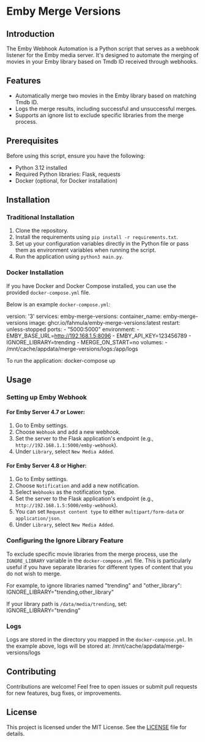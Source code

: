 # Emby Merge Versions

## Introduction
The Emby Webhook Automation is a Python script that serves as a webhook listener for the Emby media server. It's designed to automate the merging of movies in your Emby library based on Tmdb ID received through webhooks.

## Features
- Automatically merge two movies in the Emby library based on matching Tmdb ID.
- Logs the merge results, including successful and unsuccessful merges.
- Supports an ignore list to exclude specific libraries from the merge process.

## Prerequisites
Before using this script, ensure you have the following:
- Python 3.12 installed
- Required Python libraries: Flask, requests
- Docker (optional, for Docker installation)

## Installation

### Traditional Installation
1. Clone the repository.
2. Install the requirements using `pip install -r requirements.txt`.
3. Set up your configuration variables directly in the Python file or pass them as environment variables when running the script.
4. Run the application using `python3 main.py`.

### Docker Installation
If you have Docker and Docker Compose installed, you can use the provided `docker-compose.yml` file.

Below is an example `docker-compose.yml`:

version: '3'
services:
  emby-merge-versions:
    container_name: emby-merge-versions
    image: ghcr.io/fahmula/emby-merge-versions:latest
    restart: unless-stopped
    ports:
      - "5000:5000"
    environment:
      - EMBY_BASE_URL=http://192.168.1.5:8096
      - EMBY_API_KEY=123456789
      - IGNORE_LIBRARY=trending
      - MERGE_ON_START=no
    volumes:
      - /mnt/cache/appdata/merge-versions/logs:/app/logs

To run the application:
docker-compose up

## Usage

### Setting up Emby Webhook

#### For Emby Server 4.7 or Lower:
1. Go to Emby settings.
2. Choose `Webhook` and add a new webhook.
3. Set the server to the Flask application's endpoint (e.g., `http://192.168.1.1:5000/emby-webhook`).
4. Under `Library`, select `New Media Added`.

#### For Emby Server 4.8 or Higher:
1. Go to Emby settings.
2. Choose `Notification` and add a new notification.
3. Select `Webhooks` as the notification type.
4. Set the server to the Flask application's endpoint (e.g., `http://192.168.1.5:5000/emby-webhook`).
5. You can set `Request content type` to either `multipart/form-data` or `application/json`.
6. Under `Library`, select `New Media Added`.

### Configuring the Ignore Library Feature
To exclude specific movie libraries from the merge process, use the `IGNORE_LIBRARY` variable in the `docker-compose.yml` file. This is particularly useful if you have separate libraries for different types of content that you do not wish to merge.

For example, to ignore libraries named "trending" and "other_library":
IGNORE_LIBRARY="trending,other_library"

If your library path is `/data/media/trending`, set:
IGNORE_LIBRARY="trending"

### Logs
Logs are stored in the directory you mapped in the `docker-compose.yml`. In the example above, logs will be stored at:
/mnt/cache/appdata/merge-versions/logs

## Contributing
Contributions are welcome! Feel free to open issues or submit pull requests for new features, bug fixes, or improvements.

## License
This project is licensed under the MIT License. See the [LICENSE](LICENSE) file for details.
